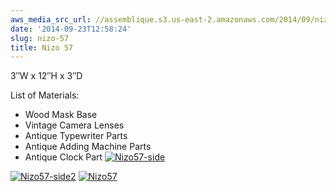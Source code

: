 ```yaml
---
aws_media_src_url: //assemblique.s3.us-east-2.amazonaws.com/2014/09/nizo57-side.jpg
date: '2014-09-23T12:58:24'
slug: nizo-57
title: Nizo 57
---
```


 3″W x 12″H x 3″D

 List of Materials:

  * Wood Mask Base
 * Vintage Camera Lenses
 * Antique Typewriter Parts
 * Antique Adding Machine Parts
 * Antique Clock Part
  [![Nizo57-side](//assemblique.s3.us-east-2.amazonaws.com/2014/09/nizo57-side.jpg?w=449&h=1024)](https://assemblique.com/?attachment_id=2484)

 [![Nizo57-side2](//assemblique.s3.us-east-2.amazonaws.com/2014/09/nizo57-side2.jpg?w=535&h=1024)](https://assemblique.com/?attachment_id=2485) [![Nizo57](//assemblique.s3.us-east-2.amazonaws.com/2014/09/nizo57.jpg?w=398&h=1024)](https://assemblique.com/?attachment_id=2486)
